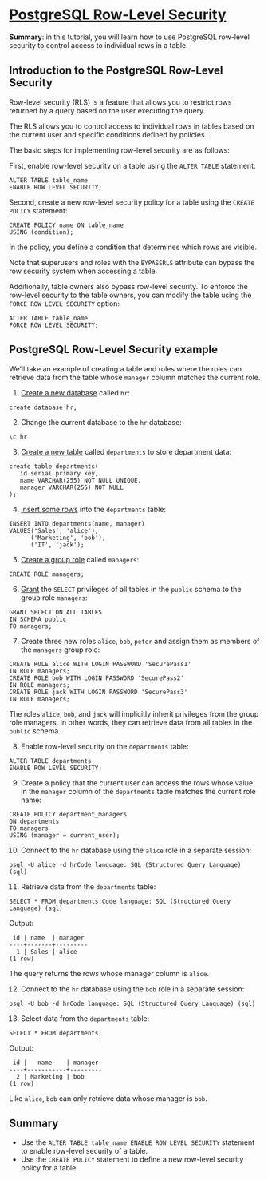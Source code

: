 # [PostgreSQL Row-Level Security](https://www.postgresqltutorial.com/postgresql-administration/postgresql-row-level-security/)

**Summary**: in this tutorial, you will learn how to use PostgreSQL row-level security to control access to individual rows in a table.

## Introduction to the PostgreSQL Row-Level Security

Row-level security (RLS) is a feature that allows you to restrict rows returned by a query based on the user executing the query.

The RLS allows you to control access to individual rows in tables based on the current user and specific conditions defined by policies.

The basic steps for implementing row-level security are as follows:

First, enable row-level security on a table using the `ALTER TABLE` statement:

```
ALTER TABLE table_name
ENABLE ROW LEVEL SECURITY;
```

Second, create a new row-level security policy for a table using the `CREATE POLICY` statement:

```
CREATE POLICY name ON table_name
USING (condition);
```

In the policy, you define a condition that determines which rows are visible.

Note that superusers and roles with the `BYPASSRLS` attribute can bypass the row security system when accessing a table.

Additionally, table owners also bypass row-level security. To enforce the row-level security to the table owners, you can modify the table using the `FORCE ROW LEVEL SECURITY` option:

```
ALTER TABLE table_name
FORCE ROW LEVEL SECURITY;
```

## PostgreSQL Row-Level Security example

We’ll take an example of creating a table and roles where the roles can retrieve data from the table whose `manager` column matches the current role.

1) [Create a new database](https://www.postgresqltutorial.com/postgresql-administration/postgresql-create-database/) called `hr`:

```
create database hr;
```

2) Change the current database to the `hr` database:

```
\c hr
```

3) [Create a new table](https://www.postgresqltutorial.com/postgresql-tutorial/postgresql-create-table/) called `departments` to store department data:

```
create table departments(
   id serial primary key,
   name VARCHAR(255) NOT NULL UNIQUE,
   manager VARCHAR(255) NOT NULL
);
```

4) [Insert some rows](https://www.postgresqltutorial.com/postgresql-tutorial/postgresql-insert-multiple-rows/) into the `departments` table:

```
INSERT INTO departments(name, manager)
VALUES('Sales', 'alice'),
      ('Marketing', 'bob'),
      ('IT', 'jack');
```

5) [Create a group role](https://www.postgresqltutorial.com/postgresql-administration/postgresql-role-membership/) called `managers`:

```
CREATE ROLE managers;
```

6) [Grant](https://www.postgresqltutorial.com/postgresql-administration/postgresql-grant/) the `SELECT` privileges of all tables in the `public` schema to the group role `managers`:

```
GRANT SELECT ON ALL TABLES 
IN SCHEMA public
TO managers;
```

7) Create three new roles `alice`, `bob`, `peter` and assign them as members of the `managers` group role:

```
CREATE ROLE alice WITH LOGIN PASSWORD 'SecurePass1' 
IN ROLE managers;
CREATE ROLE bob WITH LOGIN PASSWORD 'SecurePass2' 
IN ROLE managers;
CREATE ROLE jack WITH LOGIN PASSWORD 'SecurePass3' 
IN ROLE managers;
```

The roles `alice`, `bob`, and `jack` will implicitly inherit privileges from the group role managers. In other words, they can retrieve data from all tables in the `public` schema.

8) Enable row-level security on the `departments` table:

```
ALTER TABLE departments
ENABLE ROW LEVEL SECURITY;
```

9) Create a policy that the current user can access the rows whose value in the `manager` column of the `departments` table matches the current role name:

```
CREATE POLICY department_managers
ON departments 
TO managers
USING (manager = current_user);
```

10) Connect to the `hr` database using the `alice` role in a separate session:

```
psql -U alice -d hrCode language: SQL (Structured Query Language) (sql)
```

11) Retrieve data from the `departments` table:

```
SELECT * FROM departments;Code language: SQL (Structured Query Language) (sql)
```

Output:

```
 id | name  | manager
----+-------+---------
  1 | Sales | alice
(1 row)
```

The query returns the rows whose manager column is `alice`.

12) Connect to the `hr` database using the `bob` role in a separate session:

```
psql -U bob -d hrCode language: SQL (Structured Query Language) (sql)
```

13) Select data from the `departments` table:

```
SELECT * FROM departments;
```

Output:

```
 id |   name    | manager
----+-----------+---------
  2 | Marketing | bob
(1 row)
```

Like `alice`, `bob` can only retrieve data whose manager is `bob`.

## Summary

- Use the `ALTER TABLE table_name ENABLE ROW LEVEL SECURITY` statement to enable row-level security of a table.
- Use the `CREATE POLICY` statement to define a new row-level security policy for a table